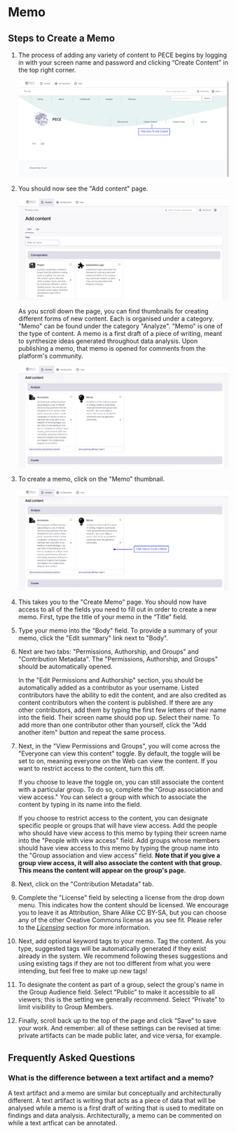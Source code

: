 Memo
=====================

Steps to Create a Memo
---------------------------------------
1. The process of adding any variety of content to PECE begins by logging in with your screen name and password and clicking “Create Content” in the top right corner.

    ![](media/memo_1.png)

2. You should now see the "Add content" page.

    ![](media/memo_2.png)

    As you scroll down the page, you can find thumbnails 
    for creating different forms of new content. Each is organised under a category. "Memo" can be found under the category "Analyze". "Memo" is one of the type of content. A memo is a first draft of a piece of writing, meant to synthesize ideas generated throughout data analysis. Upon publishing a memo, that memo is opened for comments from the platform's community.

    ![](media/memo_3.png)

3. To create a memo, click on the "Memo" thumbnail. 

    ![](media/memo_4.png)

4. This takes you to the "Create Memo" page. You should now have access to all of the fields you need to fill out in order to create a new memo. First, type the title of your memo in the “Title” field.

5. Type your memo into the "Body" field.
    To provide a summary of your memo, click the "Edit summary" link next to "Body".

6. Next are two tabs: "Permissions, Authorship, and Groups" and "Contribution Metadata". The "Permissions, Authorship, and Groups" should be automatically opened. 

    In the "Edit Permissions and Authorship" section, you should be automatically added as a contributor as your username. Listed contributors have the ability to edit the content, and are also credited as content contributors when the content is published. If there are any other contributors, add them by typing the first few letters of their name into the field. Their screen name should pop up. Select their name. To add more than one contributor other than yourself, click the "Add another item" button and repeat the same process.

7. Next, in the "View Permissions and Groups", you will come across the "Everyone can view this content" toggle. By default, the toggle will be set to on, meaning everyone on the Web can view the content. If you want to restrict access to the content, turn this off. 

    If you choose to leave the toggle on, you can still associate the content with a particular group. To do so, complete the "Group association and view access." You can select a group with which to associate the content by typing in its name into the field. 

    If you choose to restrict access to the content, you can designate specific people or groups that will have view access. Add the people who should have view access to this memo by typing their screen name into the "People with view access" field. Add groups whose members should have view access to this memo by typing the group name into the "Group association and view access" field. **Note that if you give a group view access, it will also associate the content with that group. This means the content will appear on the group's page.**

8. Next, click on the "Contribution Metadata" tab.

9. Complete the "License" field by selecting a license from the drop down menu. This indicates how the content should be licensed. We encourage you to leave it as Attribution, Share Alike CC BY-SA, but you can choose any of the other Creative Commons license as you see fit. Please refer to the [*Licensing*](https://creativecommons.org/share-your-work/cclicenses/) section for more information.

10. Next, add optional keyword tags to your memo. Tag the content. As you type, suggested tags will be automatically generated if they exist already in the system. We recommend following theses suggestions and using existing tags if they are not too different from what you were intending, but feel free to make up new tags!

11. To designate the content as part of a group, select the group's name in the Group Audience field. Select “Public” to make it accessible to all viewers; this is the setting we generally recommend. Select “Private” to limit visibility to Group Members.

12. Finally, scroll back up to the top of the page and click “Save” to save your work. And remember: all of these settings can be revised at time: private artifacts can be made public later, and vice versa, for example.


Frequently Asked Questions
---------------------------------------

### What is the difference between a text artifact and a memo?

A text artifact and a memo are similar but conceptually and architecturally different. A text artifact is writing that acts as a piece of data that will be analysed while a memo is a first draft of writing that is used to meditate on findings and data analysis. Architecturally, a memo can be commented on while a text artficat can be annotated.





